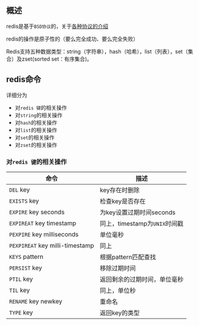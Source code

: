 ## 概述

redis是基于`BSD协议`的，关于[各种协议的介绍](http://www.runoob.com/w3cnote/open-source-license.html)

redis的操作是原子性的（要么完全成功、要么完全失败）

Redis支持五种数据类型：string（字符串），hash（哈希），list（列表），set（集合）及zset(sorted set：有序集合)。

## redis命令

详细分为

- 对`redis 键`的相关操作
- 对`string`的相关操作
- 对`hash`的相关操作
- 对`list`的相关操作
- 对`set`的相关操作
- 对`zset`的相关操作

### 对`redis 键`的相关操作

命令|描述
-----|-----
`DEL` key|key存在时删除
`EXISTS` key|检查key是否存在
`EXPIRE` key seconds|为key设置过期时间seconds
`EXPIREAT` key timestamp|同上，timestamp为`UNIX`时间戳
`PEXPIRE` key milliseconds|单位毫秒
`PEXPIREAT` key milli-timestamp|同上
`KEYS` pattern|根据pattern匹配查找
`PERSIST` key|移除过期时间
`PTIL` key|返回剩余的过期时间，单位毫秒
`TIL` key|同上，单位秒
`RENAME` key newkey|重命名
`TYPE` key|返回key的类型

